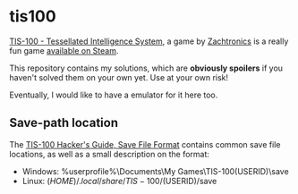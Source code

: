 # tis100

[TIS-100 - Tessellated Intelligence System][1], a game by
[Zachtronics][2] is a really fun game [available on Steam][3].

This repository contains my solutions, which are **obviously
spoilers** if you haven't solved them on your own yet. Use at
your own risk!

Eventually, I would like to have a emulator for it here too.

## Save-path location

The [TIS-100 Hacker's Guide, Save File Format][4] contains common
save file locations, as well as a small description on the format:

* Windows: %userprofile%\Documents\My Games\TIS-100\(USERID)\save
* Linux: $(HOME)/.local/share/TIS-100/$(USERID)/save

[1]: http://www.zachtronics.com/tis-100/
[2]: http://www.zachtronics.com/
[3]: https://store.steampowered.com/app/370360/
[4]: https://alandesmet.github.io/TIS-100-Hackers-Guide/save.html
